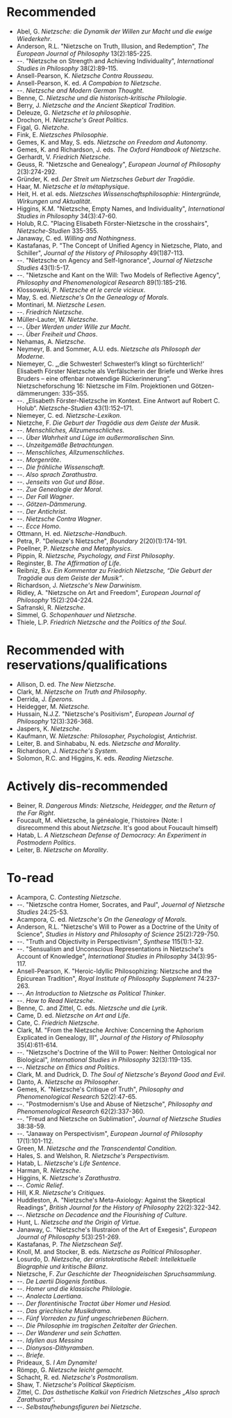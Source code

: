 # Recommended 

* Abel, G. *Nietzsche: die Dynamik der Willen zur Macht und die ewige Wiederkehr*.
* Anderson, R.L. "Nietzsche on Truth, Illusion, and Redemption", *The European Journal of Philosophy* 13(2):185-225.
* --. "Nietzsche on Strength and Achieving Individuality", *International Studies in Philosophy* 38(2):89-115.
* Ansell-Pearson, K. *Nietzsche Contra Rousseau*.
* Ansell-Pearson, K. ed. *A Compabion to Nietzsche*.
* --. *Nietzsche and Modern German Thought*.
* Benne, C. *Nietzsche und die historisch-kritische Philologie*.
* Berry, J. *Nietzsche and the Ancient Skeptical Tradition*.
* Deleuze, G. *Nietzsche et la philosophie*.
* Drochon, H. *Nietzsche's Great Politics*.
* Figal, G. *Nietzche.*
* Fink, E. *Nietzsches Philosophie*.
* Gemes, K. and May, S. eds. *Nietzsche on Freedom and Autonomy*.
* Gemes, K. and Richardson, J. eds. *The Oxford Handbook of Nietzsche*.
* Gerhardt, V. *Friedrich Nietzsche*.
* Geuss, R. "Nietzsche and Genealogy", *European Journal of Philosophy* 2(3):274-292.
* Gründer, K. ed. *Der Streit um Nietzsches Geburt der Tragödie*.
* Haar, M. *Nietzsche et la métaphysique*. 
* Heit, H. et al. eds. *Nietzsches Wissenschaftsphilosophie: Hintergründe, Wirkungen und Aktualität*.
* Higgins, K.M. "Nietzsche, Empty Names, and Individuality", *International Studies in Philosophy* 34(3):47-60.
* Holub, R.C. "Placing Elisabeth Förster-Nietzsche in the crosshairs", *Nietzsche-Studien* 335-355.
* Janaway, C. ed. *Willing and Nothingness*.
* Kastafanas, P. "The Concept of Unified Agency in Nietzsche, Plato, and Schiller", *Journal of the History of Philosophy* 49(1)87-113.
* --. "Nietzsche on Agency and Self-Ignorance", *Journal of Nietzsche Studies* 43(1):5-17.
* --. "Nietzsche and Kant on the Will: Two Models of Reflective Agency", *Philosophy and Phenomenological Research* 89(1):185-216.
* Klossowski, P. *Nietzsche et le cercle vicieux*.
* May, S. ed. *Nietzsche's On the Genealogy of Morals*.
* Montinari, M. *Nietzsche Lesen*.
* --. *Friedrich Nietzsche*.
* Müller-Lauter, W. *Nietzsche*.
* --. *Über Werden under Wille zur Macht*.
* --. *Über Freiheit und Chaos*.
* Nehamas, A. *Nietzsche*.
* Neymeyr, B. and Sommer, A.U. eds. *Nietzsche als Philosoph der Moderne*.
* Niemeyer, C. „‚die Schwester! Schwester!’s klingt so fürchterlich!‘ Elisabeth Förster­ Nietzsche als Verfälscherin der Briefe und Werke ihres Bruders – eine offenbar notwendige Rückerinnerung“. Nietzscheforschung 16: Nietzsche im Film. Projektionen und Götzen-dämmerungen: 335–355.
* --. „Elisabeth Förster-Nietzsche im Kontext. Eine Antwort auf Robert C. Holub“. *Nietzsche-Studien* 43(1):152–171.
* Niemeyer, C. ed. *Nietzsche-Lexikon*.
* Nietzche, F. *Die Geburt der Tragödie aus dem Geiste der Musik.*
* --. *Menschliches, Allzumenschliches*.
* --. *Über Wahrheit und Lüge im außermoralischen Sinn.*
* --. *Unzeitgemäße Betrachtungen*.
* --. *Menschliches, Allzumenschliches*.
* --. *Morgenröte*.
* --. *Die fröhliche Wissenschaft*.
* --. *Also sprach Zarathustra*.
* --. *Jenseits von Gut und Böse*.
* --. *Zue Genealogie der Moral*.
* --. *Der Fall Wagner*.
* --. *Götzen-Dämmerung*.
* --. *Der Antichrist*. 
* --. *Nietzsche Contra Wagner*.
* --. *Ecce Homo*.
* Ottmann, H. ed. *Nietzsche-Handbuch*.
* Petra, P. "Deleuze's Nietzsche", *Boundary* 2(20)(1):174-191.
* Poellner, P. *Nietzsche and Metaphysics*.
* Pippin, R. *Nietzsche, Psychology, and First Philosophy*. 
* Reginster, B. *The Affirmation of Life*.
* Reibniz, B.v. *Ein Kommentar zu Friedrich Nietzsche, “Die Geburt der Tragödie aus dem Geiste der Musik”*.
* Richardson, J. *Nietzsche's New Darwinism*.
* Ridley, A. "Nietzsche on Art and Freedom", *European Journal of Philosophy* 15(2):204-224.
* Safranski, R. *Nietzsche*.
* Simmel, G. *Schopenhauer und Nietzsche*.
* Thiele, L.P. *Friedrich Nietzsche and the Politics of the Soul*.

# Recommended with reservations/qualifications

* Allison, D. ed. *The New Nietzsche*.
* Clark, M. *Nietzsche on Truth and Philosophy*.
* Derrida, J. *Éperons.*
* Heidegger, M. *Nietzsche.*
* Hussain, N.J.Z. "Nietzsche's Positivism", *European Journal of Philosophy* 12(3):326-368.
* Jaspers, K. *Nietzsche*.
* Kaufmann, W. *Nietzsche: Philosopher, Psychologist, Antichrist*.
* Leiter, B. and Sinhababu, N. eds. *Nietzsche and Morality*.
* Richardson, J. *Nietzsche's System*.
* Solomon, R.C. and Higgins, K. eds. *Reading Nietzsche.*

# Actively dis-recommended

* Beiner, R. *Dangerous Minds: Nietzsche, Heidegger, and the Return of the Far Right*.
* Foucault, M. «Nietzsche, la généalogie, l'histoire» (Note: I disrecommend this about *Nietzsche*. It's good about Foucault himself)
* Hatab, L. *A Nietzschean Defense of Democracy: An Experiment in Postmodern Politics*.
* Leiter, B. *Nietzsche on Morality*.

# To-read

* Acampora, C. *Contesting Nietzsche*. 
* --. "Nietzsche contra Homer, Socrates, and Paul", *Jouernal of Nietzsche Studies* 24:25-53.
* Acampora, C. ed. *Nietzsche's On the Genealogy of Morals*.
* Anderson, R.L. "Nietzsche's Will to Power as a Doctrine of the Unity of Science", *Studies in History and Philosophy of Science* 25(2):729-750.
* --. "Truth and Objectivity in Perspectivism", *Synthese* 115(1):1-32.
* --. "Sensualism and Unconscious Representations in Nietzsche's Account of Knowledge", *International Studies in Philosophy* 34(3):95-117.
* Ansell-Pearson, K. "Heroic-Idyllic Philosophizing: Nietzsche and the Epicurean Tradition", *Royal Institute of Philosophy Supplement* 74:237-263.
* --. *An Introduction to Nietzsche as Political Thinker*.
* --. *How to Read Nietzsche*.
* Benne, C. and Zittel, C. eds. *Nietzsche und die Lyrik*.
* Came, D. ed. *Nietzsche on Art and Life*.
* Cate, C. *Friedrich Nietzsche*.
* Clark, M. "From the Nietzsche Archive: Concerning the Aphorism Explicated in Genealogy, III", *Journal of the History of Philosophy* 35(4):611-614.
* --. "Nietzsche's Doctrine of the Will to Power: Neither Ontological nor Biological", *International Studies in Philosophy* 32(3):119-135.
* --. *Nietzsche on Ethics and Politics*.
* Clark, M. and Dudrick, D. *The Soul of Nietzsche's Beyond Good and Evil*.
* Danto, A. *Nietzsche as Philosopher*. 
* Gemes, K. "Nietzsche's Critique of Truth", *Philosophy and Phenomenological Research* 52(2):47-65.
* --. "Postmodernism's Use and Abuse of Nietzsche", *Philosophy and Phenomenological Research* 62(2):337-360.
* --. "Freud and Nietzsche on Sublimation", *Journal of Nietzsche Studies* 38:38-59.
* --. "Janaway on Perspectivism", *European Journal of Philosophy* 17(1):101-112.
* Green, M. *Nietzsche and the Transcendental Condition*. 
* Hales, S. and Welshon, R. *Nietzsche's Perspectivism.*
* Hatab, L. *Nietzsche's Life Sentence*.
* Harman, R. *Nietzsche*.
* Higgins, K. *Nietzsche's Zarathustra*. 
* --. *Comic Relief*.
* Hill, K.R. *Nietzsche's Critiques*.
* Huddleston, A. "Nietzsche's Meta-Axiology: Against the Skeptical Readings", *British Journal for the History of Philosophy* 22(2):322-342.
* --. *Nietzsche on Decadence and the Flourishing of Culture*.
* Hunt, L. *Nietzsche and the Origin of Virtue*.
* Janaway, C. "Nietzsche's Illustraion of the Art of Exegesis", *European Journal of Philosophy* 5(3):251-269.
* Kastafanas, P. *The Nietzschean Self*.
* Knoll, M. and Stocker, B. eds. *Nietzsche as Political Philosopher*.
* Losurdo, D. *Nietzsche, der aristokratische Rebell: Intellektuelle Biographie und kritische Bilanz*.
* Nietzsche, F. *Zur Geschichte der Theognideischen Spruchsammlung*.
* --. *De Laertii Diogenis fontibus*.
* --. *Homer und die klassische Philologie*.
* --. *Analecta Laertiana*.
* --. *Der florentinische Tractat über Homer und Hesiod.*
* --. *Das griechische Musikdrama*.
* --. *Fünf Vorreden zu fünf ungeschriebenen Büchern*.
* --. *Die Philosophie im tragischen Zeitalter der Griechen*.
* --. *Der Wanderer und sein Schatten*.
* --. *Idyllen aus Messina*
* --. *Dionysos-Dithyramben*.
* --. *Briefe*.
* Prideaux, S. *I Am Dynamite!*
* Römpp, G. *Nietzsche leicht gemacht*.
* Schacht, R. ed. *Nietzsche's Postmoralism*.
* Shaw, T. *Nietzsche's Political Skepticism*.
* Zittel, C. *Das ästhetische Kalkül von Friedrich Nietzsches „Also sprach Zarathustra“*.
* --. *Selbstaufhebungsfiguren bei Nietzsche*.
